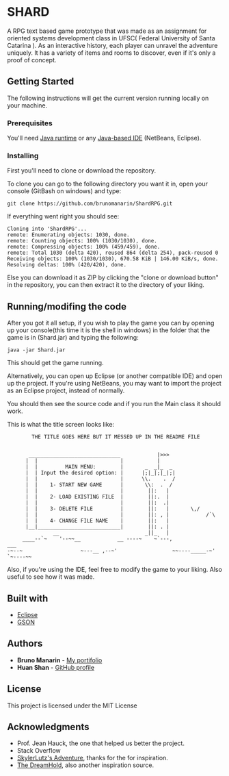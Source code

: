 # SHARD

A RPG text based game prototype that was made as an assignment for 
oriented systems development class in UFSC( Federal University of Santa Catarina ).
As an interactive history, each player can unravel the adventure uniquely. It has
a variety of items and rooms to discover, even if it's only a proof of concept.

## Getting Started

The following instructions will get the current version running locally on your machine.

### Prerequisites

You'll need [Java runtime](https://www.java.com/en/download/) or any [Java-based IDE](https://www.eclipse.org/downloads/) (NetBeans, Eclipse).

### Installing

First you'll need to clone or download the repository.

To clone you can go to the following directory you want it in, open your console (GitBash on windows)
and type:

```
git clone https://github.com/brunomanarin/ShardRPG.git
```
If everything went right you should see:

```
Cloning into 'ShardRPG'...
remote: Enumerating objects: 1030, done.
remote: Counting objects: 100% (1030/1030), done.
remote: Compressing objects: 100% (459/459), done.
remote: Total 1030 (delta 420), reused 864 (delta 254), pack-reused 0
Receiving objects: 100% (1030/1030), 670.58 KiB | 146.00 KiB/s, done.
Resolving deltas: 100% (420/420), done.
```

Else you can download it as ZIP by clicking the "clone or download button" in the repository,
you can then extract it to the directory of your liking.


## Running/modifing the code

After you got it all setup, if you wish to play the game you can by
opening up your console(this time it is the shell in windows) in the
folder that the game is in (Shard.jar) and typing the following:

```
java -jar Shard.jar
```

This should get the game running.

Alternatively, you can open up Eclipse (or another compatible IDE)
and open up the project. If you're using NetBeans, you may want to import the
project as an Eclipse project, instead of normally.

You should then see the source code and if you run the Main class it should work.

This is what the title screen looks like:


```
        THE TITLE GOES HERE BUT IT MESSED UP IN THE README FILE


       ______________________________            |>>>
      |  |                           |           |
      |  |         MAIN MENU:        |       _  _|_  _
      |  | Input the desired option: |      |;|_|;|_|;|
      |  |                           |      \\.    .  /
      |  |    1- START NEW GAME      |       \\:  .  /
      |  |                           |        ||:   |
      |  |    2- LOAD EXISTING FILE  |        ||:.  |
      |  |                           |        ||:  .|
      |  |    3- DELETE FILE         |        ||:   |       \,/
      |  |                           |        ||: , |            /`\
      |  |    4- CHANGE FILE NAME    |        ||:   |
      |__|___________________________|        ||: . |
               __                            _||_   |
     ____--`~    '--~~__            __ ----~    ~`---,              ___
-~--~                   ~---__ ,--~'                  ~~----_____-~'   `~----~~
```

Also, if you're using the IDE, feel free to modify the game to your liking. Also useful to see how
it was made.


## Built with

* [Eclipse](http://www.eclipse.org/)
* [GSON](https://github.com/google/gson)


## Authors

* **Bruno Manarin** - [My portifolio](https://brunomanarin.github.io/)
* **Huan Shan** - [GitHub profile](https://github.com/HuanShan150)


## License

This project is licensed under the MIT License

## Acknowledgments

* Prof. Jean Hauck, the one that helped us better the project.
* Stack Overflow
* [SkylerLutz's Adventure](https://github.com/SkylerLutz/), thanks for the for inspiration.
* [The DreamHold](https://zarfhome.com/dreamhold/), also another inspiration source.
